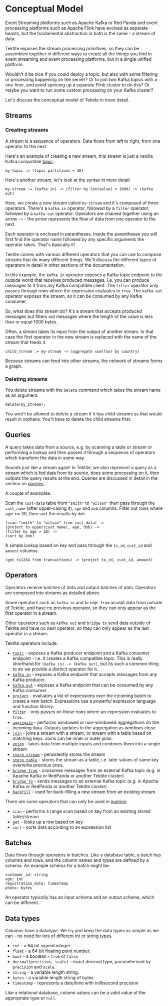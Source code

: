 # Conceptual Model

Event Streaming platforms such as Apache Kafka or Red Panda and event processing platforms such as Apache Flink have evolved
as separate beasts, but the fundamental abstraction in both is the same - a stream of data.

Tektite exposes the stream processing primitives, so they can be assembled together in different ways to create all the things
you find in event streaming and event processing platforms, but in a single unified platform.

Wouldn’t it be nice if you could deploy a topic, but also with some filtering or processing happening on the server? Or to join
two Kafka topics with a one-liner, and avoid spinning up a separate Flink cluster to do this? Or maybe you want to run some
custom processing on your Kafka cluster?

Let's discuss the conceptual model of Tektite in more detail.

## Streams

### Creating streams

A stream is a sequence of operators. Data flows from left to right, from one operator to the next.

Here's an example of creating a new stream, this stream is just a vanilla Kafka compatible [topic](topics.md):

```
my-topic := (topic partitions = 16)
```

Here's another stream, let's look at the syntax in more detail:

```
my-stream := (kafka in) -> (filter by len(value) > 1000) -> (kafka out)
```

Here, we create a new stream called `my-stream` and it's composed of three operators. There's a `kafka in` operator, 
followed by a `filter` operator, followed by a `kafka out` operator. Operators are chained together using
an arrow `->` - the arrow represents the flow of data from one operator to the next.

Each operator is enclosed in parentheses. Inside the parentheses you will first find the operator name followed by any
specific arguments the operator takes. That's basically it!

Tektite comes with various different operators that you can use to compose streams that do many different things. We'll discuss
the different types of operators in detail in other sections of the documentation.

In this example, the `kafka in` operator exposes a Kafka topic endpoint to the outside world that receives produced messages.
I.e. you can produce messages to it from any Kafka compatible client. The `filter` operator only passes through rows
where the expression evaluates to `true`. The `kafka out` operator exposes the stream, so it can be consumed by any Kafka consumer.

So, what does this stream do? It's a stream that accepts produced messages but filters out messages where the length of the value
is less than or equal 1000 bytes.

Often, a stream takes its input from the output of another stream. In that case the first operator in the new stream is
replaced with the name of the stream that feeds it.

```
child_stream := my-stream -> (aggregate sum(foo) by country)
```

Because streams can feed into other streams, the network of streams forms a graph.

### Deleting streams

You delete streams with the `delete` command which takes the stream name as an argument.

```
delete(my_stream);
```

You won't be allowed to delete a stream if it has child streams as that would result in orphans. You'll have to delete
the child streams first.

## Queries

A query takes data from a source, e.g. by scanning a table or stream or performing a lookup and then passes it through
a sequence of operators which transform the data in some way.

Sounds just like a stream again! In Tektite, we also represent a query as a stream which is fed data from its source, does
some processing on it, then outputs the query results at the end. Queries are discussed in detail in the section on [queries](queries.md).

A couple of examples:

Scan the `cust-data` table from `"smith"` to `"wilson"` then pass through the `cust_name` (after upper-casing it), `age` and
`dob` columns. Filter out rows where age <= 30, then sort the results by `dob`

```
(scan "smith" to "wilson" from cust_data) ->
(project to_upper(cust_name), age, dob) ->
(filter by age > 30) ->
(sort by dob)
```

A simple lookup based on key and pass through the `tx_id`, `cust_id` and `amount` columns.

```
(get tx1234 from transactions) -> (project tx_id, cust_id, amount)
```

## Operators

Operators receive batches of data and output batches of data. Operators are composed into streams as detailed above.

Some operators such as `kafka in` and `bridge from` accept data from outside of Tektite, and have no previous operator, so they
can only appear as the first operator in a stream.

Other operators such as `kafka out` and `bridge to` send data outside of Tektite and have no next operator, so they
can only appear as the last operator in a stream.

Tektite operators include:

* [`topic`](topics.md) - exposes a Kafka producer endpoint and a Kafka consumer endpoint - i.e. it creates a Kafka compatible topic. This is really shorthand for `(kafka in) -> (kafka out)`, but its such a common thing to do we provide a distinct operator for it.
* [`kafka in`](topics.md) - exposes a Kafka endpoint that accepts messages from any Kafka producer.
* [`kafka out`](topics.md) - exposes a Kafka endpoint that can be consumed by any Kafka consumer.
* [`project`](projections.md) - evaluates a list of expressions over the incoming batch to create a new batch. Expressions use a powerful expression language and function library.
* [`filter`](filtering.md) - only passes on those rows where an expression evaluates to `true`.
* [`aggregate`](aggregating.md) - performs windowed or non-windowed aggregations on the incoming data. Outputs updates to the aggregation as windows close.
* [`join`](joins.md) - joins a stream with a stream, or stream with a table based on matching keys. Joins can be inner or outer joins.
* [`union`](union.md) - takes data from multiple inputs and combines them into a single stream
* [`store stream`](persistence.md) - persistently stores the stream
* [`store table`](persistence.md) - stores the stream as a table, i.e. later values of same key overwrite previous ones.
* [`bridge from`](bridging.md) - consumes messages from an external Kafka topic (e.g. in Apache Kafka or RedPanda or another Tektite cluster)
* [`bridge to`](bridging.md) - sends messages to an external Kafka topic (e.g. in Apache Kafka or RedPanda or another Tektite cluster)
* [`backfill`](backfill.md) - used for back-filling a new stream from an existing stream.

There are some operators that can only be used in [queries](queries.md):

* `scan` - performs a range scan based on key from an existing stored table/stream
* `get` - looks up a row based on key
* `sort` - sorts data according to an expression list

## Batches

Data flows through operators in batches. Like a database table, a batch has columns and rows, and the column names and
types are defined by a schema. An example schema for a batch might be:

```
customer_id: string
age: int
registration_date: timestamp
photo: bytes
```

An operator typically has an input schema and an output schema, which can be different.

## Data types

Columns have a datatype. We try and keep the data types as simple as we can - no need for lots of different int or string types.

* `int` - a 64 bit signed integer.
* `float` - a 64 bit floating point number.
* `bool` - a boolean - `true` or `false`
* `decimal(precision, scale)` - exact decimal type, parameterised by `precision` and `scale`.
* `string` - a variable length string.
* `bytes` - a variable length string of bytes
* `timestamp` - represents a date/time with millisecond precision

Like a relational database, column values can be a valid value of the appropriate type or `null`.


